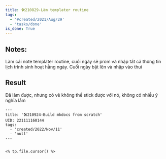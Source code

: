 ```yaml
---
title: 🛠️210829-Làm templater routine
tags:
  - '#created/2021/Aug/29'
  - 'tasks/done'
is_done: True
---
```


## Notes:
Làm cái note templater routine, cuối ngày sẽ prom và nhập tất cả thông tin lịch trình sinh hoạt hằng ngày. Cuối ngày bật lên và nhập vào thui

## Result
Đã làm được, nhưng có vẻ không thể stick được với nó, không có nhiều ý nghĩa lắm

```
---
title: '🛠️210924-Build mkdocs from scratch'
UID: 221111160144
tags:
  - 'created/2022/Nov/11'
  - 'null'
---


<% tp.file.cursor() %>

```